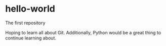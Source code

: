 # hello-world
The first repository

Hoping to learn all about Git.
Additionally, Python would be a great thing to continue learning about.
